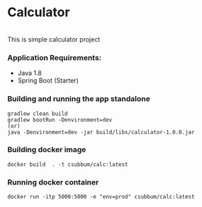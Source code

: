 # Calculator

<br>
This is simple calculator project

### Application Requirements:
- Java 1.8
- Spring Boot (Starter)

### Building and running the app standalone
```
gradlew clean build
gradlew bootRun -Denvironment=dev
(or)
java -Denvironment=dev -jar build/libs/calculator-1.0.0.jar
```

### Building docker image
```
docker build  . -t csubbum/calc:latest
```

### Running docker container
```
docker run -itp 5000:5000 -e "env=prod" csubbum/calc:latest
```
